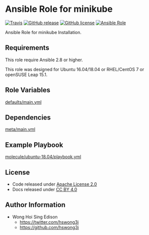 # Ansible Role for minikube

[![Travis](https://img.shields.io/travis/alvistack/ansible-role-minikube.svg)](https://travis-ci.org/alvistack/ansible-role-minikube)
[![GitHub release](https://img.shields.io/github/release/alvistack/ansible-role-minikube.svg)](https://github.com/alvistack/ansible-role-minikube)
[![GitHub license](https://img.shields.io/github/license/alvistack/ansible-role-minikube.svg)](https://github.com/alvistack/ansible-role-minikube/blob/master/LICENSE)
[![Ansible Role](https://img.shields.io/badge/galaxy-alvistack.minikube-blue.svg)](https://galaxy.ansible.com/alvistack/minikube)

Ansible Role for minikube Installation.

## Requirements

This role require Ansible 2.8 or higher.

This role was designed for Ubuntu 16.04/18.04 or RHEL/CentOS 7 or openSUSE Leap 15.1.

## Role Variables

[defaults/main.yml](defaults/main.yml)

## Dependencies

[meta/main.yml](meta/main.yml)

## Example Playbook

[molecule/ubuntu-18.04/playbook.yml](molecule/ubuntu-18.04/playbook.yml)

## License

  - Code released under [Apache License 2.0](LICENSE)
  - Docs released under [CC BY 4.0](http://creativecommons.org/licenses/by/4.0/)

## Author Information

  - Wong Hoi Sing Edison
      - <https://twitter.com/hswong3i>
      - <https://github.com/hswong3i>
